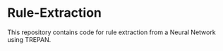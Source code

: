 # Rule-Extraction
This repository contains code for rule extraction from a Neural Network using TREPAN.
